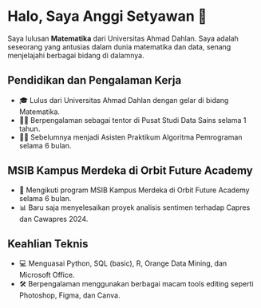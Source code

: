 # Halo, Saya Anggi Setyawan 👋

Saya lulusan **Matematika** dari Universitas Ahmad Dahlan. Saya adalah seseorang yang antusias dalam dunia matematika dan data, senang menjelajahi berbagai bidang di dalamnya.

## Pendidikan dan Pengalaman Kerja

- 🎓 Lulus dari Universitas Ahmad Dahlan dengan gelar di bidang Matematika.
- 👨‍🏫 Berpengalaman sebagai tentor di Pusat Studi Data Sains selama 1 tahun.
- 👨‍🏫 Sebelumnya menjadi Asisten Praktikum Algoritma Pemrograman selama 6 bulan.

## MSIB Kampus Merdeka di Orbit Future Academy

- 🚀 Mengikuti program MSIB Kampus Merdeka di Orbit Future Academy selama 6 bulan.
- 📊 Baru saja menyelesaikan proyek analisis sentimen terhadap Capres dan Cawapres 2024.

## Keahlian Teknis

- 💻 Menguasai Python, SQL (basic), R, Orange Data Mining, dan Microsoft Office.
- 🛠️ Berpengalaman menggunakan berbagai macam tools editing seperti Photoshop, Figma, dan Canva.








<!---
anggise2023/anggise2023 is a ✨ special ✨ repository because its `README.md` (this file) appears on your GitHub profile.
You can click the Preview link to take a look at your changes.
--->
